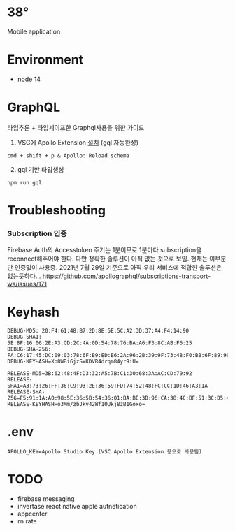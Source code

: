# 38°
Mobile application


# Environment
- node 14

# GraphQL
타입추론 + 타입세이프한 Graphql사용을 위한 가이드
1. VSC에 Apollo Extension [설치](https://www.apollographql.com/docs/devtools/editor-plugins/) (gql 자동완성)
```
cmd + shift + p & Apollo: Reload schema
```
2. gql 기반 타입생성
```
npm run gql
```

# Troubleshooting
### Subscription 인증
Firebase Auth의 Accesstoken 주기는 1분이므로 1분마다 subscription을 reconnect해주어야 한다. 다만 정확한 솔루션이 아직 없는 것으로 보임. 현재는 이부분만 인증없이 사용중.
2021년 7월 29일 기준으로 아직 우리 서비스에 적합한 솔루션은 없는듯하다...
https://github.com/apollographql/subscriptions-transport-ws/issues/171
# Keyhash
```
DEBUG-MD5: 20:F4:61:48:B7:2D:8E:5E:5C:A2:3D:37:A4:F4:14:90
DEBUG-SHA1: 5E:8F:16:06:2E:A3:CD:2C:4A:0D:54:78:76:BA:A6:F3:8C:AB:F6:25
DEBUG-SHA-256: FA:C6:17:45:DC:09:03:78:6F:B9:ED:E6:2A:96:2B:39:9F:73:48:F0:BB:6F:89:9B:83:32:66:75:91:03:3B:9C
DEBUG-KEYHASH=Xo8WBi6jzSxKDVR4drqm84yr9iU=

RELEASE-MD5=3B:62:48:4F:D3:32:A5:7B:C1:30:68:3A:AC:CD:79:92
RELEASE-SHA1=A3:73:26:FF:36:C9:93:2E:36:59:FD:74:52:48:FC:CC:1D:46:A3:1A
RELEASE-SHA-256=F5:91:1A:A0:98:5E:36:5B:54:36:01:BA:BE:3D:96:CA:38:4C:BF:51:3C:D5:46:D4:74:9F:CD:CD:ED:B9:31:94
RELEASE-KEYHASH=o3Mm/zbJky42Wf10Ukj8zB1Goxo=
```

# .env
```
APOLLO_KEY=Apollo Studio Key (VSC Apollo Extension 용으로 사용됨)
```


# TODO
+ firebase messaging
+ invertase react native apple autnetication
+ appcenter
+ rn rate